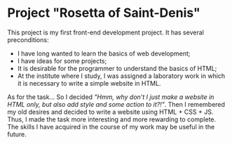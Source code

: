 # Project "Rosetta of Saint-Denis" #

This project is my first front-end development project. It has several preconditions:

* I have long wanted to learn the basics of web development;
* I have ideas for some projects;
* It is desirable for the programmer to understand the basics of HTML;
* At the institute where I study, I was assigned a laboratory work in which it is necessary to write a simple website in HTML.

As for the task... So I decided _"Hmm, why don't I just make a website in HTML only, but also add style and some action to it?!"_. Then I remembered my old desires and decided to write a website using HTML + CSS + JS. Thus, I made the task more interesting and more rewarding to complete. The skills I have acquired in the course of my work may be useful in the future.
